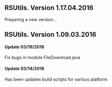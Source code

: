 ## RSUtils. Version 1.17.04.2016

Preparing a new version...

## RSUtils. Version 1.09.03.2016

#### Update 03/19/2016

Fix bugs in module FileDownload.java

#### Update 03/14/2016

Has been updates build scripts for various platform
